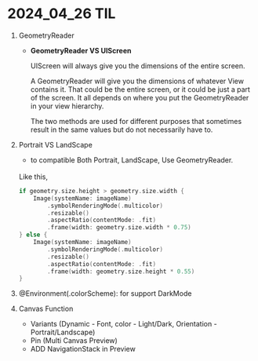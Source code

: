 # 2024_04_26 TIL

1. GeometryReader
    - **GeometryReader VS UIScreen**
        
        UIScreen will always give you the dimensions of the entire screen.

        A GeometryReader will give you the dimensions of whatever View contains it. That could be the entire screen, or it could be just a part of the screen. It all depends on where you put the GeometryReader in your view hierarchy.

        The two methods are used for different purposes that sometimes result in the same values but do not necessarily have to.

2. Portrait VS LandScape
    - to compatible Both Portrait, LandScape, Use GeometryReader. 
    </br>
    Like this,
    
    ```swift
    if geometry.size.height > geometry.size.width {
        Image(systemName: imageName)
            .symbolRenderingMode(.multicolor)
            .resizable()
            .aspectRatio(contentMode: .fit)
            .frame(width: geometry.size.width * 0.75)
    } else {
        Image(systemName: imageName)
            .symbolRenderingMode(.multicolor)
            .resizable()
            .aspectRatio(contentMode: .fit)
            .frame(width: geometry.size.height * 0.55)
    }
    ```


3. @Environment(\.colorScheme): for support DarkMode

4. Canvas Function
    - Variants (Dynamic - Font, color - Light/Dark, Orientation - Portrait/Landscape)
    - Pin (Multi Canvas Preview)
    - ADD NavigationStack in Preview